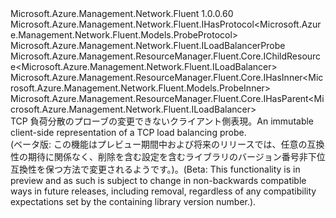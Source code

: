 <Type Name="ILoadBalancerTcpProbe" FullName="Microsoft.Azure.Management.Network.Fluent.ILoadBalancerTcpProbe">
  <TypeSignature Language="C#" Value="public interface ILoadBalancerTcpProbe : Microsoft.Azure.Management.Network.Fluent.IHasProtocol&lt;Microsoft.Azure.Management.Network.Fluent.Models.ProbeProtocol&gt;, Microsoft.Azure.Management.Network.Fluent.ILoadBalancerProbe, Microsoft.Azure.Management.ResourceManager.Fluent.Core.IChildResource&lt;Microsoft.Azure.Management.Network.Fluent.ILoadBalancer&gt;, Microsoft.Azure.Management.ResourceManager.Fluent.Core.IHasInner&lt;Microsoft.Azure.Management.Network.Fluent.Models.ProbeInner&gt;, Microsoft.Azure.Management.ResourceManager.Fluent.Core.IHasParent&lt;Microsoft.Azure.Management.Network.Fluent.ILoadBalancer&gt;" />
  <TypeSignature Language="ILAsm" Value=".class public interface auto ansi abstract ILoadBalancerTcpProbe implements class Microsoft.Azure.Management.Network.Fluent.IHasLoadBalancingRules, class Microsoft.Azure.Management.Network.Fluent.IHasPort, class Microsoft.Azure.Management.Network.Fluent.IHasProtocol`1&lt;class Microsoft.Azure.Management.Network.Fluent.Models.ProbeProtocol&gt;, class Microsoft.Azure.Management.Network.Fluent.ILoadBalancerProbe, class Microsoft.Azure.Management.ResourceManager.Fluent.Core.IChildResource`1&lt;class Microsoft.Azure.Management.Network.Fluent.ILoadBalancer&gt;, class Microsoft.Azure.Management.ResourceManager.Fluent.Core.IHasInner`1&lt;class Microsoft.Azure.Management.Network.Fluent.Models.ProbeInner&gt;, class Microsoft.Azure.Management.ResourceManager.Fluent.Core.IHasName, class Microsoft.Azure.Management.ResourceManager.Fluent.Core.IHasParent`1&lt;class Microsoft.Azure.Management.Network.Fluent.ILoadBalancer&gt;, class Microsoft.Azure.Management.ResourceManager.Fluent.Core.ResourceActions.IIndexable" />
  <TypeSignature Language="DocId" Value="T:Microsoft.Azure.Management.Network.Fluent.ILoadBalancerTcpProbe" />
  <TypeSignature Language="VB.NET" Value="Public Interface ILoadBalancerTcpProbe&#xA;Implements IChildResource(Of ILoadBalancer), IHasInner(Of ProbeInner), IHasParent(Of ILoadBalancer), IHasProtocol(Of ProbeProtocol), ILoadBalancerProbe" />
  <TypeSignature Language="F#" Value="type ILoadBalancerTcpProbe = interface&#xA;    interface ILoadBalancerProbe&#xA;    interface IHasInner&lt;ProbeInner&gt;&#xA;    interface IChildResource&lt;ILoadBalancer&gt;&#xA;    interface IHasName&#xA;    interface IIndexable&#xA;    interface IHasParent&lt;ILoadBalancer&gt;&#xA;    interface IHasLoadBalancingRules&#xA;    interface IHasProtocol&lt;ProbeProtocol&gt;&#xA;    interface IHasPort" />
  <AssemblyInfo>
    <AssemblyName>Microsoft.Azure.Management.Network.Fluent</AssemblyName>
    <AssemblyVersion>1.0.0.60</AssemblyVersion>
  </AssemblyInfo>
  <Interfaces>
    <Interface>
      <InterfaceName>Microsoft.Azure.Management.Network.Fluent.IHasProtocol&lt;Microsoft.Azure.Management.Network.Fluent.Models.ProbeProtocol&gt;</InterfaceName>
    </Interface>
    <Interface>
      <InterfaceName>Microsoft.Azure.Management.Network.Fluent.ILoadBalancerProbe</InterfaceName>
    </Interface>
    <Interface>
      <InterfaceName>Microsoft.Azure.Management.ResourceManager.Fluent.Core.IChildResource&lt;Microsoft.Azure.Management.Network.Fluent.ILoadBalancer&gt;</InterfaceName>
    </Interface>
    <Interface>
      <InterfaceName>Microsoft.Azure.Management.ResourceManager.Fluent.Core.IHasInner&lt;Microsoft.Azure.Management.Network.Fluent.Models.ProbeInner&gt;</InterfaceName>
    </Interface>
    <Interface>
      <InterfaceName>Microsoft.Azure.Management.ResourceManager.Fluent.Core.IHasParent&lt;Microsoft.Azure.Management.Network.Fluent.ILoadBalancer&gt;</InterfaceName>
    </Interface>
  </Interfaces>
  <Docs>
    <summary>
            <span data-ttu-id="4c4c1-101">TCP 負荷分散のプローブの変更できないクライアント側表現。</span><span class="sxs-lookup"><span data-stu-id="4c4c1-101">An immutable client-side representation of a TCP load balancing probe.</span></span>
            </summary>
    <remarks>
            <span data-ttu-id="4c4c1-102">(ベータ版: この機能はプレビュー期間中および将来のリリースでは、任意の互換性の期待に関係なく、削除を含む設定を含むライブラリのバージョン番号非下位互換性を保つ方法で変更されるようです。)。</span><span class="sxs-lookup"><span data-stu-id="4c4c1-102">(Beta: This functionality is in preview and as such is subject to change in non-backwards compatible ways in future releases, including removal, regardless of any compatibility expectations set by the containing library version number.).</span></span>
            </remarks>
  </Docs>
  <Members />
</Type>